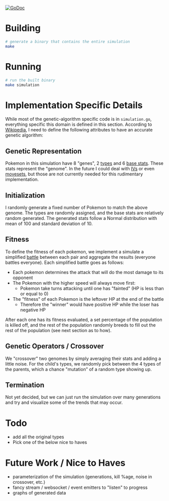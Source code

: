 [![GoDoc](https://godoc.org/github.com/SivanMehta/pokemon-go?status.svg)](https://godoc.org/github.com/SivanMehta/pokemon-go)

# Building

```sh
# generate a binary that contains the entire simulation
make
```

# Running

```sh
# run the built binary
make simulation
```

# Implementation Specific Details

While most of the genetic-algorithm specific code is in `simulation.go`, everything specific this domain is defined in this section. According to [Wikipedia], I need to define the following attributes to have an accurate genetic algorithm:

## Genetic Representation

Pokemon in this simulation have 8 "genes", 2 [types] and 6 [base stats]. These stats represent the "genome". In the future I could deal with [IVs] or even [movesets], but those are not currently needed for this rudimentary implementation.

## Initialization

I randomly generate a fixed number of Pokemon to match the above genome. The types are randomly assigned, and the base stats are relatively random generated. The generated stats follow a Normal distribution with mean of 100 and standard deviation of 10.

## Fitness

To define the fitness of each pokemon, we implement a simulate a simplified [battle] between each pair and aggregate the results (everyone battles everyone). Each simplified battle goes as follows:

- Each pokemon determines the attack that will do the most damage to its opponent
- The Pokemon with the higher speed will always move first:
  - Pokemon take turns attacking until one has "fainted" (HP is less than or equal to 0)
- The "fitness" of each Pokemon is the leftover HP at the end of the battle
  - Therefore the "winner" would have positive HP while the loser has negative HP

After each one has its fitness evaluated, a set percentage of the population is killed off, and the rest of the population randomly breeds to fill out the rest of the population (see next section as to how).

## Genetic Operators / Crossover

We "crossover" two genomes by simply averaging their stats and adding a little noise. For the child's types, we randomly pick between the 4 types of the parents, which a chance "mutation" of a random type showing up.

## Termination

Not yet decided, but we can just run the simulation over many generations and try and visualize some of the trends that may occur.

# Todo

- add all the original types
- Pick one of the below nice to haves

# Future Work / Nice to Haves

- parameterization of the simulation (generations, kill %age, noise in crossover, etc.)
- fancy stream / websocket / event emitters to "listen" to progress
- graphs of generated data

[Wikipedia]: https://en.wikipedia.org/wiki/Genetic_algorithm#Optimization_problems
[types]: https://bulbapedia.bulbagarden.net/wiki/Type
[base stats]: https://bulbapedia.bulbagarden.net/wiki/Base_stats
[IVs]: https://bulbapedia.bulbagarden.net/wiki/Individual_values
[movesets]: https://bulbapedia.bulbagarden.net/wiki/Move
[battle]: https://bulbapedia.bulbagarden.net/wiki/Pok%C3%A9mon_battle
